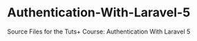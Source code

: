 Authentication-With-Laravel-5
=============================

Source Files for the Tuts+ Course: Authentication With Laravel 5
